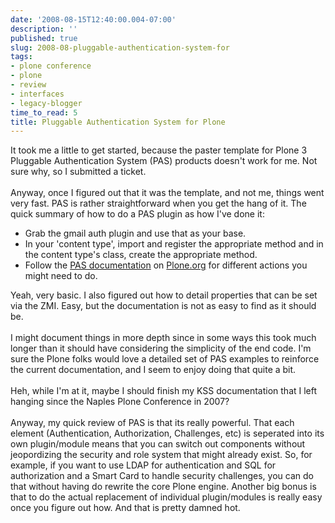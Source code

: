 ```yaml
---
date: '2008-08-15T12:40:00.004-07:00'
description: ''
published: true
slug: 2008-08-pluggable-authentication-system-for
tags:
- plone conference
- plone
- review
- interfaces
- legacy-blogger
time_to_read: 5
title: Pluggable Authentication System for Plone
---
```


It took me a little to get started, because the paster template for Plone 3 Pluggable Authentication System (PAS) products doesn't work for me.  Not sure why, so I submitted a ticket.<br /><br />Anyway, once I figured out that it was the template, and not me, things went very fast.  PAS is rather straightforward when you get the hang of it.  The quick summary of how to do a PAS plugin as how I've done it:<br /><ul><li>Grab the gmail auth plugin and use that as your base.</li><li>In your 'content type', import and register the appropriate method and in the content type's class, create the appropriate method.</li><li>Follow the <a href="http://plone.org/documentation/manual/pas-reference-manual">PAS documentation</a> on <a href="http://plone.org/">Plone.org</a> for different actions you might need to do.<br /></li></ul>Yeah, very basic.  I also figured out how to detail properties that can be set via the ZMI.  Easy, but the documentation is not as easy to find as it should be.<br /><br />I might document things in more depth since in some ways this took much longer than it should have considering the simplicity of the end code.  I'm sure the Plone folks would love a detailed set of PAS examples to reinforce the current documentation, and I seem to enjoy doing that quite a bit. <br /><br />Heh, while I'm at it, maybe I should finish my KSS documentation that I left hanging since the Naples Plone Conference in 2007?<br /><br />Anyway, my quick review of PAS is that its really powerful.  That each element (Authentication, Authorization, Challenges, etc) is seperated into its own plugin/module means that you can switch out components without jeopordizing the security and role system that might already exist.  So, for example, if you want to use LDAP for authentication and SQL for authorization and a Smart Card to handle security challenges, you can do that without having do rewrite the core Plone engine.  Another big bonus is that to do the actual replacement of individual plugin/modules is really easy once you figure out how.  And that is pretty damned hot.